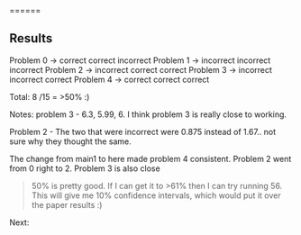 ======
## Results
 Problem 0 -> correct correct incorrect 
Problem 1 -> incorrect incorrect incorrect 
Problem 2 -> incorrect correct correct 
Problem 3 -> incorrect incorrect correct
Problem 4 -> correct correct correct

Total: 8 /15 
= >50% :)

Notes:
problem 3 - 6.3, 5.99, 6.
I think problem 3 is really close to working.

Problem 2 - The two that were incorrect were 0.875 instead of 1.67.. not sure why they thought the same. 

The change from main1 to here made problem 4 consistent. Problem 2 went from 0 right to 2. Problem 3 is also close

>50% is pretty good. If I can get it to >61% then I can try running 56. This will give me 10% confidence intervals, which would put it over the paper results :)


Next:

